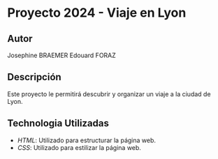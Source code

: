 # Proyecto 2024 - Viaje en Lyon

## Autor
Josephine BRAEMER
Edouard FORAZ

## Descripción
Este proyecto le permitirá descubrir y organizar un viaje a la ciudad de Lyon.

## Technologia Utilizadas
- *HTML*: Utilizado para estructurar la página web.
- *CSS*: Utilizado para estilizar la página web.
